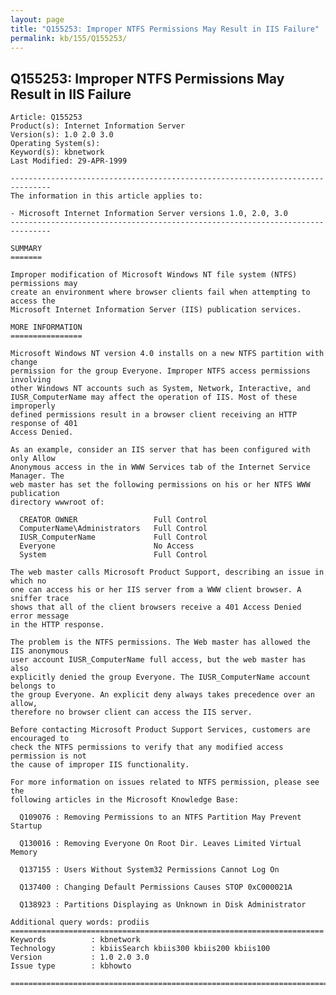 ```yaml
---
layout: page
title: "Q155253: Improper NTFS Permissions May Result in IIS Failure"
permalink: kb/155/Q155253/
---
```


## Q155253: Improper NTFS Permissions May Result in IIS Failure

	Article: Q155253
	Product(s): Internet Information Server
	Version(s): 1.0 2.0 3.0
	Operating System(s): 
	Keyword(s): kbnetwork
	Last Modified: 29-APR-1999
	
	-------------------------------------------------------------------------------
	The information in this article applies to:
	
	- Microsoft Internet Information Server versions 1.0, 2.0, 3.0 
	-------------------------------------------------------------------------------
	
	SUMMARY
	=======
	
	Improper modification of Microsoft Windows NT file system (NTFS) permissions may
	create an environment where browser clients fail when attempting to access the
	Microsoft Internet Information Server (IIS) publication services.
	
	MORE INFORMATION
	================
	
	Microsoft Windows NT version 4.0 installs on a new NTFS partition with change
	permission for the group Everyone. Improper NTFS access permissions involving
	other Windows NT accounts such as System, Network, Interactive, and
	IUSR_ComputerName may affect the operation of IIS. Most of these improperly
	defined permissions result in a browser client receiving an HTTP response of 401
	Access Denied.
	
	As an example, consider an IIS server that has been configured with only Allow
	Anonymous access in the in WWW Services tab of the Internet Service Manager. The
	web master has set the following permissions on his or her NTFS WWW publication
	directory wwwroot of:
	
	  CREATOR OWNER                 Full Control
	  ComputerName\Administrators   Full Control
	  IUSR_ComputerName             Full Control
	  Everyone                      No Access
	  System                        Full Control
	
	The web master calls Microsoft Product Support, describing an issue in which no
	one can access his or her IIS server from a WWW client browser. A sniffer trace
	shows that all of the client browsers receive a 401 Access Denied error message
	in the HTTP response.
	
	The problem is the NTFS permissions. The Web master has allowed the IIS anonymous
	user account IUSR_ComputerName full access, but the web master has also
	explicitly denied the group Everyone. The IUSR_ComputerName account belongs to
	the group Everyone. An explicit deny always takes precedence over an allow,
	therefore no browser client can access the IIS server.
	
	Before contacting Microsoft Product Support Services, customers are encouraged to
	check the NTFS permissions to verify that any modified access permission is not
	the cause of improper IIS functionality.
	
	For more information on issues related to NTFS permission, please see the
	following articles in the Microsoft Knowledge Base:
	
	  Q109076 : Removing Permissions to an NTFS Partition May Prevent Startup
	
	  Q130016 : Removing Everyone On Root Dir. Leaves Limited Virtual Memory
	
	  Q137155 : Users Without System32 Permissions Cannot Log On
	
	  Q137400 : Changing Default Permissions Causes STOP 0xC000021A
	
	  Q138923 : Partitions Displaying as Unknown in Disk Administrator
	
	Additional query words: prodiis
	======================================================================
	Keywords          : kbnetwork 
	Technology        : kbiisSearch kbiis300 kbiis200 kbiis100
	Version           : 1.0 2.0 3.0
	Issue type        : kbhowto
	
	=============================================================================
	
